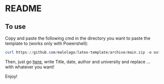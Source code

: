 # README

## To use
Copy and paste the following cmd in the directory you want to paste the template to (works only with Powershell):
```powershell
curl https://github.com/malolago/latex-template/archive/main.zip -o output.zip | tar -xf output.zip; mv .\latex-template-main\* ./; rm -r latex-template-main; rm output.zip
```

Then, just go [here](./template_article.tex), write Title, date, author and university and replace ... with whatever you want!

Enjoy!